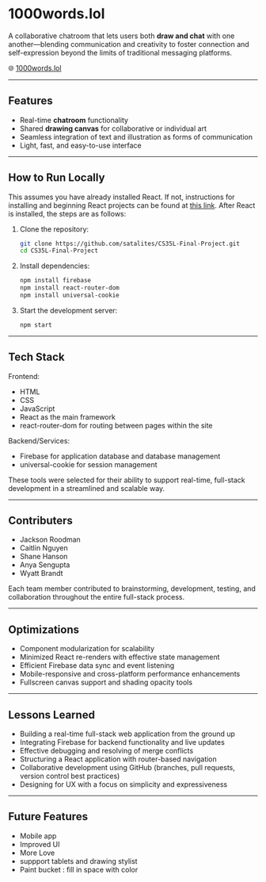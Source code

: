 # 1000words.lol

A collaborative chatroom that lets users both **draw and chat** with one another—blending communication and creativity to foster connection and self-expression beyond the limits of traditional messaging platforms.

🌐 [1000words.lol](https://1000words.lol)

---

##  Features

- Real-time **chatroom** functionality  
- Shared **drawing canvas** for collaborative or individual art  
- Seamless integration of text and illustration as forms of communication  
- Light, fast, and easy-to-use interface  

---

##  How to Run Locally

This assumes you have already installed React. If not, instructions for installing and beginning React projects can be found at [this link](https://react.dev/learn/installation). After React is installed, the steps are as follows:

1. Clone the repository:
   ```bash
   git clone https://github.com/satalites/CS35L-Final-Project.git
   cd CS35L-Final-Project
2. Install dependencies:
    ```bash
    npm install firebase
    npm install react-router-dom
    npm install universal-cookie
4. Start the development server:
    ```bash
    npm start

---

##  Tech Stack 

Frontend:

- HTML
- CSS
- JavaScript
- React as the main framework
- react-router-dom for routing between pages within the site
  
 Backend/Services:

- Firebase for application database and database management
- universal-cookie for session management
  
These tools were selected for their ability to support real-time, full-stack development in a streamlined and scalable way. 

---

##  Contributers 
- Jackson Roodman
- Caitlin Nguyen
- Shane Hanson
- Anya Sengupta
- Wyatt Brandt
  
Each team member contributed to brainstorming, development, testing, and collaboration throughout the entire full-stack process.

---

##  Optimizations 

- Component modularization for scalability
- Minimized React re-renders with effective state management
- Efficient Firebase data sync and event listening
- Mobile-responsive and cross-platform performance enhancements
- Fullscreen canvas support and shading opacity tools

---

##  Lessons Learned 

- Building a real-time full-stack web application from the ground up
- Integrating Firebase for backend functionality and live updates
- Effective debugging and resolving of merge conflicts
- Structuring a React application with router-based navigation
- Collaborative development using GitHub (branches, pull requests, version control best practices)
- Designing for UX with a focus on simplicity and expressiveness

---

## Future Features 

- Mobile app 
- Improved UI 
- More Love 
- suppport tablets and drawing stylist
- Paint bucket : fill in space with color 











